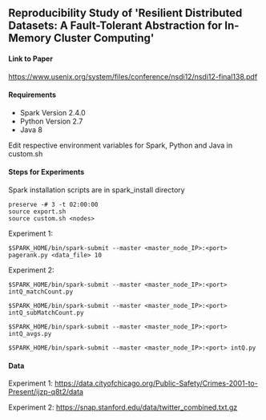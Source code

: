 ## Reproducibility Study of 'Resilient Distributed Datasets: A Fault-Tolerant Abstraction for In-Memory Cluster Computing'

#### Link to Paper 

https://www.usenix.org/system/files/conference/nsdi12/nsdi12-final138.pdf

#### Requirements

<ul>
<li>Spark Version 2.4.0</li>
<li>Python Version 2.7</li>
<li>Java 8</li>
</ul>

Edit respective environment variables for Spark, Python and Java in custom.sh

#### Steps for Experiments

Spark installation scripts are in spark_install directory
```
preserve -# 3 -t 02:00:00
source export.sh
source custom.sh <nodes>
```

Experiment 1:
```
$SPARK_HOME/bin/spark-submit --master <master_node_IP>:<port> pagerank.py <data_file> 10
```

Experiment 2:
```
$SPARK_HOME/bin/spark-submit --master <master_node_IP>:<port> intQ_matchCount.py

$SPARK_HOME/bin/spark-submit --master <master_node_IP>:<port> intQ_subMatchCount.py

$SPARK_HOME/bin/spark-submit --master <master_node_IP>:<port> intQ_avgs.py

$SPARK_HOME/bin/spark-submit --master <master_node_IP>:<port> intQ.py 
```

#### Data 

Experiment 1: https://data.cityofchicago.org/Public-Safety/Crimes-2001-to-Present/ijzp-q8t2/data

Experiment 2: https://snap.stanford.edu/data/twitter_combined.txt.gz


